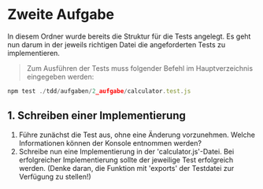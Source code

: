 # Zweite Aufgabe

In diesem Ordner wurde bereits die Struktur für die Tests angelegt.
Es geht nun darum in der jeweils richtigen Datei die angeforderten Tests zu implementieren.

> Zum Ausführen der Tests muss folgender Befehl im Hauptverzeichnis eingegeben werden:

```JavaScript
npm test ./tdd/aufgaben/2_aufgabe/calculator.test.js
```

## 1. Schreiben einer Implementierung

1) Führe zunächst die Test aus, ohne eine Änderung vorzunehmen. Welche Informationen können der Konsole entnommen werden?
2) Schreibe nun eine Implementierung in der 'calculator.js'-Datei. Bei erfolgreicher Implementierung sollte der jeweilige
   Test erfolgreich werden. (Denke daran, die Funktion mit 'exports' der Testdatei zur Verfügung zu stellen!)
